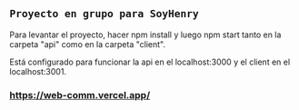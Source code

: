 ## `Proyecto en grupo para SoyHenry`


Para levantar el proyecto, hacer npm install y luego npm start tanto en la carpeta "api" como en la carpeta "client".

Está configurado para funcionar la api en el localhost:3000 y el client en el localhost:3001.

### https://web-comm.vercel.app/
